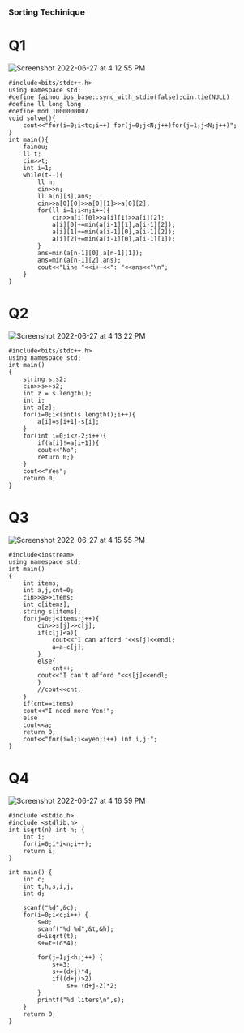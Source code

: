 ### Sorting Techinique 

# Q1

![Screenshot 2022-06-27 at 4 12 55 PM](https://user-images.githubusercontent.com/69889418/175923812-4da62284-2e91-444d-85a4-5baca335b45b.png)


```
#include<bits/stdc++.h>
using namespace std;
#define fainou ios_base::sync_with_stdio(false);cin.tie(NULL)
#define ll long long
#define mod 1000000007
void solve(){
    cout<<"for(i=0;i<tc;i++) for(j=0;j<N;j++)for(j=1;j<N;j++)";
}
int main(){
	fainou;
	ll t;
	cin>>t;
	int i=1;
	while(t--){
	    ll n;
		cin>>n;
		ll a[n][3],ans;
		cin>>a[0][0]>>a[0][1]>>a[0][2];
		for(ll i=1;i<n;i++){
			cin>>a[i][0]>>a[i][1]>>a[i][2];
			a[i][0]+=min(a[i-1][1],a[i-1][2]);
			a[i][1]+=min(a[i-1][0],a[i-1][2]);
			a[i][2]+=min(a[i-1][0],a[i-1][1]);
		}
		ans=min(a[n-1][0],a[n-1][1]);
		ans=min(a[n-1][2],ans);
		cout<<"Line "<<i++<<": "<<ans<<"\n";
	}
}
```

# Q2
![Screenshot 2022-06-27 at 4 13 22 PM](https://user-images.githubusercontent.com/69889418/175923900-1cd17830-adb7-414d-916f-60e33986b5f9.png)

```
#include<bits/stdc++.h>
using namespace std;
int main()
{
    string s,s2;
    cin>>s>>s2;
    int z = s.length();
    int i;
    int a[z];
    for(i=0;i<(int)s.length();i++){
        a[i]=s[i+1]-s[i];
    }
    for(int i=0;i<z-2;i++){
        if(a[i]!=a[i+1]){
        cout<<"No";
        return 0;}
    }
    cout<<"Yes";
	return 0;
}
```

# Q3

![Screenshot 2022-06-27 at 4 15 55 PM](https://user-images.githubusercontent.com/69889418/175924301-10ce4241-a9da-4d4a-9ab0-60d74401f5fe.png)

```
#include<iostream>
using namespace std;
int main()
{
    int items;
    int a,j,cnt=0;
    cin>>a>>items;
    int c[items];
    string s[items];
    for(j=0;j<items;j++){
        cin>>s[j]>>c[j];
        if(c[j]<a){
            cout<<"I can afford "<<s[j]<<endl;
            a=a-c[j];
        }
        else{
            cnt++;
        cout<<"I can't afford "<<s[j]<<endl;
        }
        //cout<<cnt;
    }
    if(cnt==items)
    cout<<"I need more Yen!";
    else
    cout<<a;
	return 0;
	cout<<"for(i=1;i<=yen;i++) int i,j;";
}
```
# Q4 

![Screenshot 2022-06-27 at 4 16 59 PM](https://user-images.githubusercontent.com/69889418/175924441-e11e96d3-cab3-40b8-9c33-23eac3f0366a.png)
```
#include <stdio.h>
#include <stdlib.h>
int isqrt(n) int n; {
	int i;
	for(i=0;i*i<n;i++);
	return i;
}

int main() {
	int c;
	int t,h,s,i,j;
	int d;

	scanf("%d",&c);
	for(i=0;i<c;i++) {
		s=0;
		scanf("%d %d",&t,&h);
		d=isqrt(t); 
		s+=t+(d*4);

		for(j=1;j<h;j++) {
			s+=3; 
			s+=(d+j)*4; 
			if((d+j)>2)
				s+= (d+j-2)*2;
		}
		printf("%d liters\n",s);
	}
	return 0;
}
```
